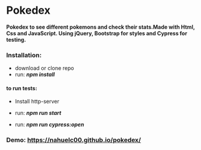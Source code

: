 # Pokedex
**Pokedex to see different pokemons and check their stats.Made with Html, Css and JavaScript. Using jQuery, Bootstrap for styles and Cypress for testing.**

### Installation:
- download or clone repo
- run: ***npm install***

#### to run tests:
- Install http-server

- run: ***npm run start***

- run: ***npm run cypress:open***


### Demo: https://nahuelc00.github.io/pokedex/

